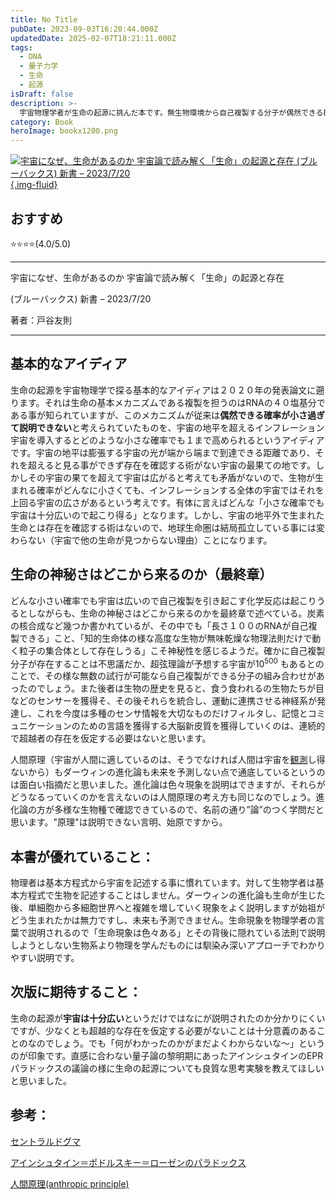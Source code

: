 ```yaml
---
title: No Title
pubDate: 2023-09-03T16:20:44.000Z
updatedDate: 2025-02-07T18:21:11.000Z
tags:
  - DNA
  - 量子力学
  - 生命
  - 起源
isDraft: false
description: >-
  宇宙物理学者が生命の起源に挑んだ本です。無生物環境から自己複製する分子が偶然できる確率が幾ら低かろうと、それより宇宙は大きいので自己複製分子の生成確率は１になるというのが基本的なアイディアですが、本書の特徴は、多様な生命現象を複雑なまま取り扱おうとする生物系のアプローチでなく、エネルギー、エントロピー、統計など基本的法則と宇宙論の物理学的アプローチで説明を試みるところにあります。そのため、理工系に親しんだ人には生命現象の基本を学べる好適な入門書にもなっていますし、生命系に親しんだ人には宇宙論と物理学のアプローチを学べる良書です。超越的な存在の仮定なしに生命発生がとりあえず説明できるとしても、まだよくわからないので量子論初期にあったアインシュタインのEPRパラドックスの様な良質な思考実験を教えてもらえるとよかったなと思います。
category: Book
heroImage: bookx1200.png
---
```






<a href="https://amzn.to/3sKi3RJ" >

![宇宙になぜ、生命があるのか 宇宙論で読み解く「生命」の起源と存在 (ブルーバックス) 新書 – 2023/7/20](https://object-storage.tyo2.conoha.io/v1/nc_.../blog-astro-assets/bookx1200.png){.img-fluid}

</a>

## おすすめ

⭐️⭐️⭐️⭐️(4.0/5.0)

---

宇宙になぜ、生命があるのか 宇宙論で読み解く「生命」の起源と存在 

(ブルーバックス) 新書 – 2023/7/20

著者：戸谷友則

---

## 基本的なアイディア

生命の起源を宇宙物理学で探る基本的なアイディアは２０２０年の発表論文に遡ります。それは生命の基本メカニズムである複製を担うのはRNAの４０塩基分である事が知られていますが、このメカニズムが従来は**偶然できる確率が小さ過ぎて説明できない**と考えられていたものを、宇宙の地平を超えるインフレーション宇宙を導入するとどのような小さな確率でも１まで高められるというアイディアです。宇宙の地平は膨張する宇宙の光が端から端まで到達できる距離であり、それを超えると見る事ができず存在を確認する術がない宇宙の最果ての地です。しかしその宇宙の果てを超えて宇宙は広がると考えても矛盾がないので、生物が生まれる確率がどんなに小さくても、インフレーションする全体の宇宙ではそれを上回る宇宙の広さがあるという考えです。有体に言えばどんな「小さな確率でも宇宙は十分広いので起こり得る」となります。しかし、宇宙の地平外で生まれた生命とは存在を確認する術はないので、地球生命圏は結局孤立している事には変わらない（宇宙で他の生命が見つからない理由）ことになります。


## 生命の神秘さはどこから来るのか（最終章）
どんな小さい確率でも宇宙は広いので自己複製を引き起こす化学反応は起こりうるとしながらも、生命の神秘さはどこから来るのかを最終章で述べている。炭素の核合成など幾つか書かれているが、その中でも「長さ１００のRNAが自己複製できる」こと、「知的生命体の様な高度な生物が無味乾燥な物理法則だけで動く粒子の集合体として存在しうる」こそ神秘性を感じるようだ。確かに自己複製分子が存在することは不思議だか、超弦理論が予想する宇宙が10<sup>500</sup> もあるとのことで、その様な無数の試行が可能なら自己複製ができる分子の組み合わせがあったのでしょう。また後者は生物の歴史を見ると、食う食われるの生物たちが目などのセンサーを獲得そ、その後それらを統合し、運動に連携させる神経系が発達し、これを今度は多種のセンサ情報を大切なものだけフィルタし、記憶とコミュニケーションのための言語を獲得する大脳新皮質を獲得していくのは、連続的で超越者の存在を仮定する必要はないと思います。

人間原理（宇宙が人間に適しているのは、そうでなければ人間は宇宙を[観測](https://ja.wikipedia.org/wiki/観測)し得ないから）もダーウィンの進化論も未来を予測しない点で通底しているというのは面白い指摘だと思いました。進化論は色々現象を説明はできますが、それらがどうなるっていくのかを言えないのは人間原理の考え方も同じなのでしょう。進化論の方が多様な生物種で確認できているので、名前の通り”論”のつく学問だと思います。"原理"は説明できない言明、始原ですから。



## 本書が優れていること：

物理者は基本方程式から宇宙を記述する事に慣れています。対して生物学者は基本方程式で生物を記述することはしません。ダーウィンの進化論も生命が生じた後、単細胞から多細胞世界へと複雑を増していく現象をよく説明しますが始祖がどう生まれたかは無力ですし、未来も予測できません。生命現象を物理学者の言葉で説明されるので「生命現象は色々ある」とその背後に隠れている法則で説明しようとしない生物系より物理を学んだものには馴染み深いアプローチでわかりやすい説明です。

## 次版に期待すること：
生命の起源が**宇宙は十分広い**というだけではなにが説明されたのか分かりにくいですが、少なくとも超越的な存在を仮定する必要がないことは十分意義のあることのなのでしょう。でも「何がわかったのかがまだよくわからないな〜」というのが印象です。直感に合わない量子論の黎明期にあったアインシュタインのEPRパラドックスの議論の様に生命の起源についても良質な思考実験を教えてほしいと思いました。


## 参考：

[セントラルドグマ](https://ja.wikipedia.org/wiki/%E3%82%BB%E3%83%B3%E3%83%88%E3%83%A9%E3%83%AB%E3%83%89%E3%82%B0%E3%83%9E)

[アインシュタイン＝ポドルスキー＝ローゼンのパラドックス](https://ja.wikipedia.org/wiki/%E3%82%A2%E3%82%A4%E3%83%B3%E3%82%B7%E3%83%A5%E3%82%BF%E3%82%A4%E3%83%B3%EF%BC%9D%E3%83%9D%E3%83%89%E3%83%AB%E3%82%B9%E3%82%AD%E3%83%BC%EF%BC%9D%E3%83%AD%E3%83%BC%E3%82%BC%E3%83%B3%E3%81%AE%E3%83%91%E3%83%A9%E3%83%89%E3%83%83%E3%82%AF%E3%82%B9)

[人間原理(anthropic principle)](https://ja.wikipedia.org/wiki/%E4%BA%BA%E9%96%93%E5%8E%9F%E7%90%86)
